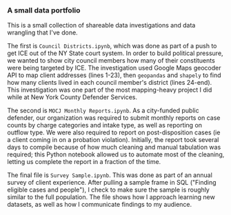 ### A small data portfolio

This is a small collection of shareable data investigations and data wrangling
that I've done.

The first is `Council Districts.ipynb`, which was done as part of a push to get
ICE out of the NY State court system. In order to build political pressure, we
wanted to show city council members how many of their constituents were being
targeted by ICE. The investigation used Google Maps geocoder API to map client
addresses (lines 1-23), then `geopandas` and `shapely` to find how many clients lived in each
council member's district (lines 24-end). This investigation was one part of the most
mapping-heavy project I did while at New York County Defender Services.

The second is `MOCJ Monthly Reports.ipynb`. As a city-funded public defender,
our organization was required to submit monthly reports on case counts by charge
categories and intake type, as well as reporting on outflow type. We were also
required to report on post-disposition cases (ie a client coming in on a
probation violation). Initially, the report took several days to compile because
of how much cleaning and manual tabulation was required; this Python notebook
allowed us to automate most of the cleaning, letting us complete the report in a
fraction of the time.

The final file is `Survey Sample.ipynb`. This was done as part of an annual
survey of client experience. After pulling a sample frame in SQL ("Finding
eligible cases and people"), I check to make sure the sample is roughly similar
to the full population. The file shows how I approach learning new
datasets, as well as how I communicate findings to my audience.
